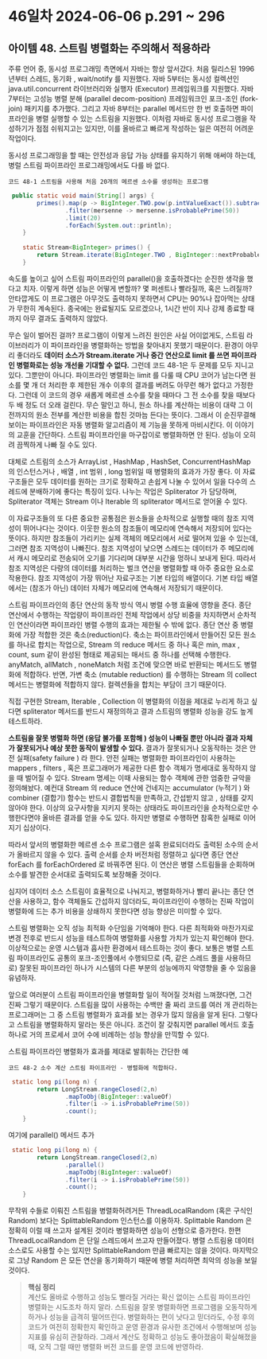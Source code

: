 # 46일차 2024-06-06 p.291 ~ 296

## 아이템 48. 스트림 병렬화는 주의해서 적용하라

주류 언어 중, 동시성 프로그래밍 측면에서 자바는 항상 앞서갔다. 처음 릴리스된 1996년부터 
스레드, 동기화 , wait/notify 를 지원했다. 자바 5부터는 동시성 컬렉션인 java.util.concurrent 라이브러리와 
실행자 (Executor) 프레임워크를 지원했다. 자바 7부터는 고성능 병렬 분해 (parallel decom-position) 프레임워크인
포크-조인 (fork-join) 패키지를 추가했다. 그리고 자바 8부터는 parallel 메서드만 한 번 호출하면 파이프라인을 병렬 실행할 수 있는 스트림을 지원했다.
이처럼 자바로 동시성 프로그램을 작성하기가 점점 쉬워지고는 있지만, 이를 올바르고 빠르게 작성하는 일은 여전히 어려운 작업이다. 

동시성 프로그래밍을 할 때는 안전성과 응답 가능 상태를 유지하기 위해 애써야 하는데, 병럴 스트림 파이프라인 프로그래밍에서도 다를 바 없다. 

`코드 48-1 스트림을 사용해 처음 20개의 메르센 소수를 생성하는 프로그램`

```java
 public static void main(String[] args) {
        primes().map(p -> BigInteger.TWO.pow(p.intValueExact()).subtract(BigInteger.ONE))
                .filter(mersenne -> mersenne.isProbablePrime(50))
                .limit(20)
                .forEach(System.out::println);
    }
    
    static Stream<BigInteger> primes() {
        return Stream.iterate(BigInteger.TWO , BigInteger::nextProbablePrime);
    }
```

속도를 높이고 싶어 스트림 파이프라인의 parallel()을 호출하겠다는 순진한 생각을 했다고 치자.
이렇게 하면 성능은 어떻게 변할까? 몇 퍼센트나 빨라질까, 혹은 느려질까? 안타깝게도 이 프로그램은 
아무것도 출력하지 못하면서 CPU는 90%나 잡아먹는 상태가 무한히 계속된다.
종국에는 완료될지도 모르겠으나, 1시간 반이 지나 강제 종료할 때까지 아무 결과도 출력하지 않았다.

무슨 일이 벌어진 걸까? 프로그램이 이렇게 느려진 원인은 사실 어이없게도,
스트림 라이브러리가 이 파이프라인을 병렬화하는 방법을 찾아내지 못했기 때문이다.
환경이 아무리 좋더라도 **데이터 소스가 Stream.iterate 거나 중간 연산으로 limit 를 쓰면 파이프라인 병렬화로는 성능 개선을 기대할 수 없다.**
그런데 코드 48-1은 두 문제를 모두 지니고 있다.  그뿐만이 아니다. 파이프라인 병렬화는 limit 를 다룰 때
CPU 코어가 남는다면 원소를 몇 개 더 처리한 후 제한된 개수 이후의 결과를 버려도 아무런 해가 없다고 가정한다.
그런데 이 코드의 경우 새롭게 메르센 소수를 찾을 때마다 그 전 소수를 찾을 때보다 두 배 정도 더 오래 걸린다.
무슨 말인고 하니, 원소 하나를 계산하는 비용이 대략 그 이전까지의 원소 전부를 계산한 비용을 합친 것마늠 든다는 뜻이다.
그래서 이 순진무결해 보이는 파이프라인은 자동 병렬화 알고리즘이 제 기능을 못하게 마비시킨다.
이 이야기의 교훈을 간단하다. 스트림 파이프라인을 마구잡이로 병렬화하면 안 된다. 성능이 오히려 끔찍하게 나빠 질 수도 있다.

대체로 스트림의 소스가 ArrayList , HashMap , HashSet, ConcurrentHashMap 의 인스턴스거나 , 
배열 , int 범위 , long 범위일 때 병렬화의 효과가 가장 좋다.
이 자료구조들은 모두 데이터를 원하는 크기로 정확하고 손쉽게 나눌 수 있어서 일을 다수의 스레드에 분배하기에 좋다는 특징이 있다.
나누는 작업은 Spliterator 가 담당하며, Spliterator 객체는 Stream 이나 Iterable 의 spliterator 메서드로 얻어올 수 있다.

이 자료구조들의 또 다른 중요한 공통점은 원소들을 순차적으로 실행할 때의 참조 지역성이 뛰어나다는 것이다. 
이웃한 원소의 참조들이 메모리에 연속해서 저장되어 있다는 뜻이다. 하지만 참조들이 가리키는 실제 객체의 메모리에서 서로 떨어져 있을 수 있는데,
그러면 참조 지역성이 나빠진다. 참조 지역성이 낮으면 스레드는 데이터가 주 메모리에서 캐시 메모리로 전송되어 오기를 기다리며
대부분 시간을 멍하니 보내게 된다. 따라서 참조 지역성은 다량의 데이터를 처리하는 벌크 연산을 병렬화할 때 아주 중요한 요소로 
작용한다. 참조 지역성이 가장 뛰어난 자료구조는 기본 타입의 배열이다. 기본 타입 배열에서는 (참조가 아닌) 데이터 자체가 메모리에 연속해서 
저장되기 때문이다. 

스트림 파이프라인의 종단 연산의 동작 방식 역시 병렬 수행 효율에 영향을 준다.
종단 연산에서 수행하는 작업량이 파이프라인 전체 작업에서 상당 비중을 차지하면서 
순차적인 연산이라면 파이프라인 병렬 수행의 효과는 제한될 수 밖에 없다.
종단 연산 중 병렬화에 가장 적합한 것은 축소(reduction)다. 축소는 파이프라인에서 만들어진 모든 원소를 하나로 합치는 작업으로,
Stream 의 reduce 메서드 중 하나 혹은 min, max , count, sum 같이 완성된 형태로 제공되는 매서드 중 하나를 선택해 수행한다.
anyMatch, allMatch , noneMatch 처럼 조건에 맞으면 바로 반환되는 메서드도 병렬화에 적합하다. 
반면, 가변 축소 (mutable reduction) 를 수행하는 Stream 의 collect 메서드는 병렬화에 적합하지 않다.
컬렉션들을 합치는 부담이 크기 때문이다.

직접 구현한 Stream, Iterable , Collection 이 병렬화의 이점을 제대로 누리게 하고 싶다면 
spliterator 메서드를 반드시 재정의하고 결과 스트림의 병렬화 성능을 강도 높게 테스트하라.

**스트림을 잘못 병렬화 하면 (응답 불가를 포함해 ) 성능이 나빠질 뿐만 아니라 결과 자체가 잘못되거나 예상 못한 동작이 발생할 수 있다.**
결과가 잘못되거나 오동작하는 것은 안전 실패(safety failure ) 라 한다. 안전 실패는 병렬화한 파이프라인이 사용하는 mappers ,
filters , 혹은 프로그래머가 제공한 다른 함수 객체가 명세대로 동작하지 않을 때 벌어질 수 있다. Stream 명세는 이때 사용되는 함수 객체에 관한
엄중한 규악을 정의해놨다. 예컨대 Stream 의 reduce 연산에 건네지는 accumulator (누적기 ) 와 combiner (결합기) 함수는
반드시 결합법칙을 만족하고, 간섭받지 않고 , 상태를 갖지 않아야 한다. 이상의 요구사항을 지키지 못하는 상태라도
파이프라인을 순차적으로만 수행한다면야 올바른 결과를 얻을 수도 있다.
하지만 병렬로 수행하면 참혹한 실패로 이어지기 십상이다.

따라서 앞서의 병렬화한 메르센 소수 프로그램은 설혹 완료되더라도 출력된 소수의 순서가 올바르지 않을 수 있다.
출력 순서를 순차 버전처럼 정렬하고 싶다면 종단 연산 forEach 를 forEachOrdered 로 바꿔주면 된다. 
이 연산은 병렬 스트림들을 순회하며 소수를 발견한 순서대로 출력되도록 보장해줄 것이다.

심지어 데이터 소스 스트림이 효율적으로 나눠지고, 병렬화하거나 빨리 끝나는 종단 연산을 사용하고, 함수 객체들도 
간섭하지 않더라도, 파이프라인이 수행하는 진짜 작업이 병렬화에 드는 추가 비용을 상쇄하지 못한다면 성능 향상은 미미할 수 있다.

스트림 병렬화는 오직 성능 최적화 수단임을 기억해야 한다. 다른 최적화와 마찬가지로 변경 전후로 반드시 성능을 테스트하여 
병렬화를 사용할 가치가 있는지 확인해야 한다. 이상적으로는 운영 시스템과 흡사한 환경에서 테스트하는 것이 좋다.
보통은 병렬 스트림 파이프라인도 공통의 포크-조인풀에서 수행되므로 (즉, 같은 스레드 풀을 사용하므로) 잘못된 파이프라인
하나가 시스템의 다른 부분의 성능에까지 악영향을 줄 수 있음을 유념하자.

앞으로 여러분이 스트림 파이프라인을 병렬화할 일이 적어질 것처럼 느껴졌다면, 그건 진짜 그렇기 때문이다.
스트림을 많이 사용하는 수백만 줄 짜리 코드를 여러 개 관리하는 프로그래머는 그 중 스트림 병렬화가 효과를 보는 경우가 많지 않음을 
알게 된다.
그렇다고 스트림을 병렬화하지 말라는 뜻은 아니다. 
조건이 잘 갖춰지면 parallel 메서드 호출 하나로 거의 프로세서 코어 수에 비례하는 성능 향상을 만끽할 수 있다.

스트림 파이프라인 병렬화가 효과를 제대로 발휘하는 간단한 예

`코드 48-2 소수 계산 스트림 파이프라인 - 병렬화에 적합하다.`

```java
 static long pi(long n) {
        return LongStream.rangeClosed(2,n)
                .mapToObj(BigInteger::valueOf)
                .filter(i -> i.isProbablePrime(50))
                .count();
    }
```
여기에 parallel() 메서드 추가

```java
 static long pi(long n) {
        return LongStream.rangeClosed(2,n)
                .parallel()
                .mapToObj(BigInteger::valueOf)
                .filter(i -> i.isProbablePrime(50))
                .count();
    }
```

무작위 수들로 이뤄진 스트림을 병렬화허려거든 ThreadLocalRandom (혹은 구식인 Random) 보다는 
SplittableRandom 인스턴스를 이용하자.  Splittable Random 은 정확히 이럴 때 쓰고자 설계된 것이라 병렬화하면 
성능이 선형으로 증가한다. 한편 ThreadLocalRandom 은 단일 스레드에서 쓰고자 만들어졌다.
병렬 스트림용 데이터 소스로도 사용할 수는 있지만 SplittableRandom 만큼 빠르지는 않을 것이다.
마지막으로 그냥 Random 은 모든 연산을 동기화하기 때문에 병렬 처리하면 최악의 성능을 보일 것이다.

> **핵심 정리**
> <br/>
> 계산도 올바로 수행하고 성능도 빨라질 거라는 확신 없이는 스트림 파이프라인 병렬화는 시도조차 하지 말라.
> 스트림을 잘못 병렬화하면 프로그램을 오동작하게 하거나 성능을 급격히 떨어뜨린다.
> 병렬화하는 편이 낫다고 믿더라도, 수정 후의 코드가 여전히 정확한지 확인하고 운영 환경과 유사한 조건에서
> 수행해보며 성능지표를 유심히 관찰하라. 
> 그래서 계산도 정확하고 성능도 좋아졌음이 확실해졌을 때, 오직 그럴 때만 병렬화 버전 코드를 운영 코드에 반영하라.
